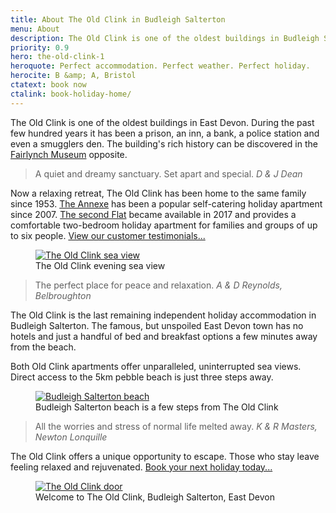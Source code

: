 ```yaml
---
title: About The Old Clink in Budleigh Salterton
menu: About
description: The Old Clink is one of the oldest buildings in Budleigh Salterton, East Devon, UK. It was a prison and an inn before becoming a relaxing retreat.
priority: 0.9
hero: the-old-clink-1
heroquote: Perfect accommodation. Perfect weather. Perfect holiday.
herocite: B &amp; A, Bristol
ctatext: book now
ctalink: book-holiday-home/
---
```


The Old Clink is one of the oldest buildings in East Devon. During the past few hundred years it has been a prison, an inn, a bank, a police station and even a smugglers den. The building's rich history can be discovered in the [Fairlynch Museum](http://fairlynchmuseum.uk/) opposite.

> A quiet and dreamy sanctuary. Set apart and special.
<cite>D &amp; J Dean</cite>

Now a relaxing retreat, The Old Clink has been home to the same family since 1953. [The Annexe]([root]apartment-1-annexe/) has been a popular self-catering holiday apartment since 2007. [The second Flat]([root]apartment-2-flat/) became available in 2017 and provides a comfortable two-bedroom holiday apartment for families and groups of up to six people. [View our customer testimonials...]([root]about-old-clink/testimonials/)

<figure>

  <a href="[root]images/flat-balcony-1.jpg" class="progressive replace">
    <img src="[root]images/preview/flat-balcony-1.jpg" alt="The Old Clink sea view" class="preview" />
  </a>

  <figcaption>The Old Clink evening sea view</figcaption>

</figure>

> The perfect place for peace and relaxation.
<cite>A &amp; D Reynolds, Belbroughton</cite>

The Old Clink is the last remaining independent holiday accommodation in Budleigh Salterton. The famous, but unspoiled East Devon town has no hotels and just a handful of bed and breakfast options a few minutes away from the beach.

Both Old Clink apartments offer unparalleled, uninterrupted sea views. Direct access to the 5km pebble beach is just three steps away.

<figure>

  <a href="[root]images/budleigh-beach-6.jpg" class="progressive replace">
    <img src="[root]images/preview/budleigh-beach-6.jpg" alt="Budleigh Salterton beach" class="preview" />
  </a>

  <figcaption>Budleigh Salterton beach is a few steps from The Old Clink</figcaption>

</figure>

> All the worries and stress of normal life melted away.
<cite>K &amp; R Masters, Newton Lonquille</cite>

The Old Clink offers a unique opportunity to escape. Those who stay leave feeling relaxed and rejuvenated. [Book your next holiday today...]([root]book-holiday-home/)

<figure>

  <a href="[root]images/old-clink-1.jpg" class="progressive replace">
    <img src="[root]images/preview/old-clink-1.jpg" alt="The Old Clink door" class="preview" />
  </a>

  <figcaption>Welcome to The Old Clink, Budleigh Salterton, East Devon</figcaption>

</figure>
